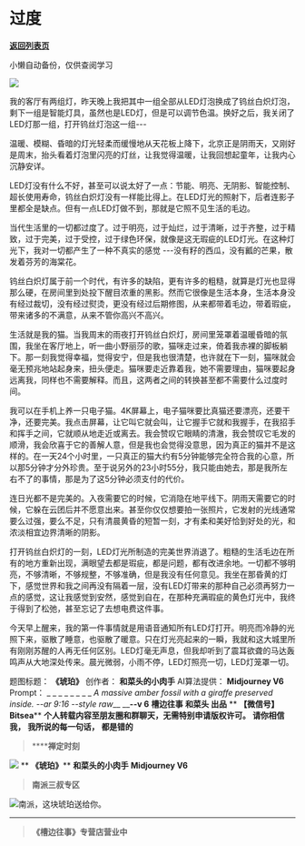 # 过度

[**返回列表页**](/gzh/槽边往事)

小懒自动备份，仅供查阅学习

![](https://mmbiz.qpic.cn/mmbiz_jpg/Ia6gU9JNtkoTYgVqyVQkng8ab6Nvic3yK1BmyqUPp2G3PemgWn05SNGEI5OnwGia69aBNQXy94GKiayByw81rpFsQ/640?wx_fmt=jpeg&from;=appmsg)

我的客厅有两组灯，昨天晚上我把其中一组全部从LED灯泡换成了钨丝白炽灯泡，剩下一组是智能灯具，虽然也是LED灯，但是可以调节色温。换好之后，我关闭了LED灯那一组，打开钨丝灯泡这一组---

温暖、模糊、昏暗的灯光轻柔而缓慢地从天花板上降下，北京正是阴雨天，又刚好是周末，抬头看着灯泡里闪亮的灯丝，让我觉得温暖，让我回想起童年，让我内心沉静安详。  

LED灯没有什么不好，甚至可以说太好了一点：节能、明亮、无阴影、智能控制、超长使用寿命，钨丝白炽灯没有一样能比得上。在LED灯光的照射下，后者连影子里都全是缺点。但有一点LED灯做不到，那就是它照不见生活的毛边。

当代生活里的一切都过度了。过于明亮，过于灿烂，过于清晰，过于齐整，过于精致，过于完美，过于受控，过于绿色环保，就像是这无瑕疵的LED灯光。在这种灯光下，我对一切都产生了一种不真实的感觉
---没有籽的西瓜，没有瓤的芒果，散发着芬芳的海棠花。

钨丝白炽灯属于前一个时代，有许多的缺陷，更有许多的粗糙，就算是灯光也显得那么硬，在房间里到处投下醒目浓重的黑影。然而它很像是生活本身，生活本身没有经过裁切，没有经过熨烫，更没有经过后期修图，从来都带着毛边，带着瑕疵，带来诸多的不满意，从来不管你高兴不高兴。  

生活就是我的猫。当我周末的雨夜打开钨丝白炽灯，房间里笼罩着温暖昏暗的氛围，我坐在客厅地上，听一曲小野丽莎的歌，猫咪走过来，倚着我赤裸的脚板躺下。那一刻我觉得幸福，觉得安宁，但是我也很清楚，也许就在下一刻，猫咪就会毫无预兆地站起身来，扭头便走。猫咪要走近靠着我，她不需要理由，猫咪要起身远离我，同样也不需要解释。而且，这两者之间的转换甚至都不需要什么过度时间。

我可以在手机上养一只电子猫。4K屏幕上，电子猫咪要比真猫还要漂亮，还要干净，还要完美。我点击屏幕，让它叫它就会叫，让它握手它就和我握手，在我招手和挥手之间，它就顺从地走近或离去。我会赞叹它眼睛的清澈，我会赞叹它毛发的顺滑，我会欣喜于它的善解人意，但是我也会觉得没意思，因为真正的猫并不是这样的。在一天24个小时里，一只真正的猫大约有5分钟能够完全符合我的心意，所以那5分钟才分外珍贵。至于说另外的23小时55分，我只能由她去，那是我所左右不了的事情，那是为了这5分钟必须支付的代价。  

连日光都不是完美的。入夜需要它的时候，它消隐在地平线下。阴雨天需要它的时候，它躲在云团后并不愿意出来。甚至你仅仅想要拍一张照片，它发射的光线通常要么过强，要么不足，只有清晨黄昏的短暂一刻，才有柔和美好恰到好处的光，和浓淡相宜边界清晰的阴影。

打开钨丝白炽灯的一刻，LED灯光所制造的完美世界消退了。粗糙的生活毛边在所有的地方重新出现，满眼望去都是瑕疵，都是问题，都有改进余地。一切都不够明亮，不够清晰，不够规整，不够准确，但是我没有任何意见。我坐在那昏黄的灯下，感觉世界和我之间再没有隔着一层，没有LED灯带来的那种自己必须再努力一点的感觉，这让我感觉到安然，感觉到自在，在那种充满瑕疵的黄色灯光中，我终于得到了松弛，甚至忘记了去想电费这件事。  

今天早上醒来，我的第一件事情就是用语音通知所有LED灯打开。明亮而冷静的光照下来，驱散了睡意，也驱散了暖意。只在灯光亮起来的一瞬，我就和这大城里所有刚刚苏醒的人再无任何区别。LED灯毫无声息，但我却听到了震耳欲聋的马达轰鸣声从大地深处传来。晨光微弱，小雨不停，LED灯照亮一切，LED灯笼罩一切。  

  

题图标题： **《琥珀》** 创作者： **和菜头的小肉手** AI算法提供： **Midjourney V6** Prompt： _ _ _ _ _ _
_ _ _A massive amber fossil with a giraffe preserved inside. --ar 9:16 --style
raw___ ____\--v 6__ **槽边往事** **和菜头 出品** ** **【微信号】** **Bitsea****
**个人转载内容至朋友圈和群聊天，无需特别申请版权许可。** **请你相信我，** **我所说的每一句话，** **都是错的**

>  ******禅定时刻**

![](https://mmbiz.qpic.cn/mmbiz_jpg/Ia6gU9JNtkoTYgVqyVQkng8ab6Nvic3yKZ85jPg5WHOIoDIMKamiaMPoYLibicibHqR24QDhsEmvbgicUDghsFmZ5N1A/640?wx_fmt=jpeg&from;=appmsg)
** **《琥珀》**** **和菜头的小肉手** **Midjourney V6**

>  **南派三叔专区**

![](https://mmbiz.qpic.cn/mmbiz_jpg/Ia6gU9JNtkoTYgVqyVQkng8ab6Nvic3yK5MMLmItvFlzj2tFxL2Rb01X7Jk3DfozicqmTdpvmeGOK5mvSOtlLlsg/640?wx_fmt=jpeg&from;=appmsg)南派，这块琥珀送给你。
****

>  **《槽边往事》专营店营业中**

  

